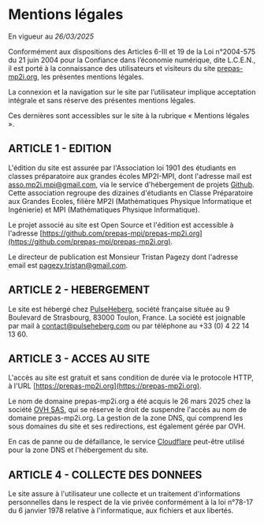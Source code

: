 # Mentions légales

En vigueur au *26/03/2025*

Conformément aux dispositions des Articles 6-III et 19 de la Loi n°2004-575 du 21 juin 2004 pour la Confiance dans l’économie numérique, dite L.C.E.N., il est porté à la connaissance des utilisateurs et visiteurs du site [prepas-mp2i.org](https://prepas-mp2i.org), les présentes mentions légales.

La connexion et la navigation sur le site par l’utilisateur implique acceptation intégrale et sans réserve des présentes mentions légales.

Ces dernières sont accessibles sur le site à la rubrique « Mentions légales ».

## ARTICLE 1 - EDITION

L'édition du site est assurée par l'Association loi 1901 des étudiants en classes préparatoire aux grandes écoles MP2I-MPI, dont l'adresse mail est <asso.mp2i.mpi@gmail.com>, via le service d'hébergement de projets [Github](https://github.com/). Cette association regroupe des dizaines d'étudiants en Classe Préparatoire aux Grandes Ecoles, filière MP2I (Mathématiques Physique Informatique et Ingénierie) et MPI (Mathématiques Physique Informatique).

Le projet associé au site est Open Source et l'édition est accessible à l'adresse [https://github.com/prepas-mpi/prepas-mp2i.org](https://github.com/prepas-mpi/prepas-mp2i.org).

Le directeur de publication est Monsieur Tristan Pagezy dont l'adresse email est [pagezy.tristan@gmail.com](mailto:pagezy.tristan@gmail.com).

## ARTICLE 2 - HEBERGEMENT

Le site est hébergé chez [PulseHeberg](https://pulseheberg.com/), société française située au 9 Boulevard de Strasbourg, 83000 Toulon, France. La société est joignable par mail à [contact@pulseheberg.com](mailto:contact@pulseheberg.com) ou par téléphone au +33 (0) 4 22 14 13 60.

## ARTICLE 3 - ACCES AU SITE

L'accès au site est gratuit et sans condition de durée via le protocole HTTP, à l'URL [https://prepas-mp2i.org](https://prepas-mp2i.org).

Le nom de domaine prepas-mp2i.org a été acquis le 26 mars 2025 chez la société [OVH SAS](https://ovh.com/), qui se réserve le droit de suspendre l'accès au nom de domaine prepas-mp2i.org.
La gestion de la zone DNS, qui comprend les sous domaines du site et ses redirections, est également gérée par OVH.

En cas de panne ou de défaillance, le service [Cloudflare](https://www.cloudflare.com/) peut-être utilisé pour la zone DNS et l'hébergement du site.

## ARTICLE 4 - COLLECTE DES DONNEES

Le site assure à l'utilisateur une collecte et un traitement d'informations personnelles dans le respect de la vie privée conformément à la loi n°78-17 du 6 janvier 1978 relative à l'informatique, aux fichiers et aux libertés.

